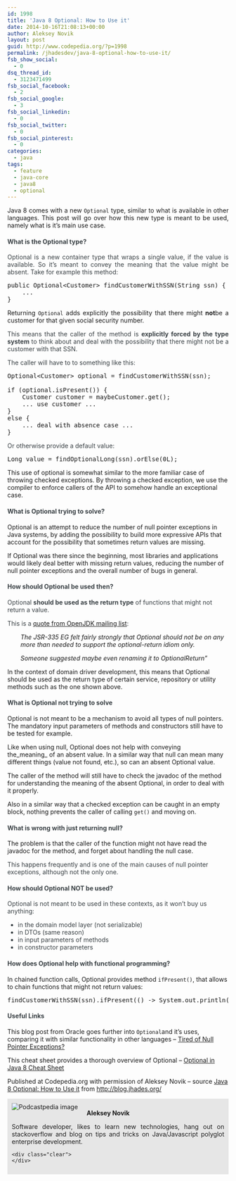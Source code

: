 ```yaml
---
id: 1998
title: 'Java 8 Optional: How to Use it'
date: 2014-10-16T21:08:13+00:00
author: Aleksey Novik
layout: post
guid: http://www.codepedia.org/?p=1998
permalink: /jhadesdev/java-8-optional-how-to-use-it/
fsb_show_social:
  - 0
dsq_thread_id:
  - 3123471499
fsb_social_facebook:
  - 2
fsb_social_google:
  - 3
fsb_social_linkedin:
  - 0
fsb_social_twitter:
  - 0
fsb_social_pinterest:
  - 0
categories:
  - java
tags:
  - feature
  - java-core
  - java8
  - optional
---
```

<p style="text-align: justify;">
  Java 8 comes with a new <code>Optional</code> type, similar to what is available in other languages. This post will go over how this new type is meant to be used, namely what is it&#8217;s main use case.
</p>

<h4 id="whatistheoptionaltype" style="color: #3a4145;">
  What is the Optional type?
</h4>

<!--more-->

<p style="color: #3a4145; text-align: justify;">
  Optional is a new container type that wraps a single value, if the value is available. So it&#8217;s meant to convey the meaning that the value might be absent. Take for example this method:
</p>

<pre class="lang:java decode:true ">public Optional&lt;Customer&gt; findCustomerWithSSN(String ssn) {
    ...
}</pre>

<p style="text-align: justify;">
  Returning <code>Optional</code> adds explicitly the possibility that there might <strong>not</strong>be a customer for that given social security number.
</p>

<p style="color: #3a4145; text-align: justify;">
  This means that the caller of the method is <strong>explicitly forced by the type system</strong> to think about and deal with the possibility that there might not be a customer with that SSN.
</p>

<p style="color: #3a4145;">
  The caller will have to to something like this:
</p>

<pre class="lang:java decode:true ">Optional&lt;Customer&gt; optional = findCustomerWithSSN(ssn);

if (optional.isPresent()) {
    Customer customer = maybeCustomer.get();
    ... use customer ...
}
else {
    ... deal with absence case ...
}</pre>

<span style="color: #3a4145;">Or otherwise provide a default value:</span>

<pre class="lang:java decode:true ">Long value = findOptionalLong(ssn).orElse(0L);</pre>

This use of optional is somewhat similar to the more familiar case of throwing checked exceptions. By throwing a checked exception, we use the compiler to enforce callers of the API to somehow handle an exceptional case.

<h4 id="whatisoptionaltryingtosolve" style="color: #3a4145;">
  What is Optional trying to solve?
</h4>

Optional is an attempt to reduce the number of null pointer exceptions in Java systems, by adding the possibility to build more expressive APIs that account for the possibility that sometimes return values are missing.

If Optional was there since the beginning, most libraries and applications would likely deal better with missing return values, reducing the number of null pointer exceptions and the overall number of bugs in general.

<h4 id="howshouldoptionalbeusedthen" style="color: #3a4145;">
  How should Optional be used then?
</h4>

<p style="color: #3a4145;">
  Optional <strong>should be used as the return type</strong> of functions that might not return a value.
</p>

<p style="color: #3a4145;">
  This is a <a href="http://mail.openjdk.java.net/pipermail/jdk8-dev/2013-September/003274.html">quote from OpenJDK mailing list</a>:
</p>

<p style="font-style: italic; padding-left: 30px;">
  The JSR-335 EG felt fairly strongly that Optional should not be on any more than needed to support the optional-return idiom only.
</p>

<p style="font-style: italic; padding-left: 30px;">
  Someone suggested maybe even renaming it to OptionalReturn&#8221;
</p>

In the context of domain driver development, this means that Optional should be used as the return type of certain service, repository or utility methods such as the one shown above.

<h4 id="whatisoptionalnottryingtosolve" style="color: #3a4145;">
  What is Optional not trying to solve
</h4>

Optional is not meant to be a mechanism to avoid all types of null pointers. The mandatory input parameters of methods and constructors still have to be tested for example.

Like when using null, Optional does not help with conveying the_meaning_ of an absent value. In a similar way that null can mean many different things (value not found, etc.), so can an absent Optional value.

The caller of the method will still have to check the javadoc of the method for understanding the meaning of the absent Optional, in order to deal with it properly.

Also in a similar way that a checked exception can be caught in an empty block, nothing prevents the caller of calling `get()` and moving on.

<h4 id="whatiswrongwithjustreturningnull" style="color: #3a4145;">
  What is wrong with just returning null?
</h4>

The problem is that the caller of the function might not have read the javadoc for the method, and forget about handling the null case.

<p style="color: #3a4145;">
  This happens frequently and is one of the main causes of null pointer exceptions, although not the only one.
</p>

<h4 id="howshouldoptionalnotbeused" style="color: #3a4145;">
  How should Optional NOT be used?
</h4>

<p style="color: #3a4145;">
  Optional is not meant to be used in these contexts, as it won&#8217;t buy us anything:
</p>

<ul style="color: #3a4145;">
  <li>
    in the domain model layer (not serializable)
  </li>
  <li>
    in DTOs (same reason)
  </li>
  <li>
    in input parameters of methods
  </li>
  <li>
    in constructor parameters
  </li>
</ul>

<h4 id="howdoesoptionalhelpwithfunctionalprogramming" style="color: #3a4145;">
  How does Optional help with functional programming?
</h4>

In chained function calls, Optional provides method `ifPresent()`, that allows to chain functions that might not return values:

<pre class="lang:java decode:true ">findCustomerWithSSN(ssn).ifPresent(() -&gt; System.out.println("customer exists!"));</pre>

<h4 id="usefullinks" style="color: #3a4145;">
  Useful Links
</h4>

This blog post from Oracle goes further into `Optional`and it&#8217;s uses, comparing it with similar functionality in other languages &#8211; [Tired of Null Pointer Exceptions?](http://www.oracle.com/technetwork/articles/java/java8-optional-2175753.html)

This cheat sheet provides a thorough overview of Optional &#8211; [Optional in Java 8 Cheat Sheet](http://java.dzone.com/articles/optional-java-8-cheat-sheet)

<p class="note_normal">
  Published at Codepedia.org with permission of Aleksey Novik &#8211; source <a title="http://blog.jhades.org/java-8-how-to-use-optional/" href="http://blog.jhades.org/java-8-how-to-use-optional/" target="_blank">Java 8 Optional: How to Use it</a> from <a title="http://blog.jhades.org/" href="http://blog.jhades.org/" target="_blank">http://blog.jhades.org/</a>
</p>

<div id="about_author" style="background-color: #e6e6e6; padding: 10px;">
  <img id="author_portrait" style="float: left; margin-right: 20px;" src="https://lh6.googleusercontent.com/-nJLCOBcwQyQ/U3PTSOfhw_I/AAAAAAAAABI/w21JxlhW4lo/s498-no/my-blog-53.jpg" alt="Podcastpedia image" /> 
  
  <p id="about_author_header">
    <strong>Aleksey Novik</strong>
  </p>
  
  <div id="author_details" style="text-align: justify;">
    Software developer, likes to learn new technologies, hang out on stackoverflow and blog on tips and tricks on Java/Javascript polyglot enterprise development.
  </div>
  
  <div id="follow_social" style="clear: both;">
    <div id="social_logos">
      <a class="icon-earth" href="http://blog.jhades.org/" target="_blank"> </a> <a class="icon-googleplus" href="https://plus.google.com/113901291479894108481/posts" target="_blank"> </a> <a class="icon-twitter" href="https://twitter.com/JhadesDev" target="_blank"> </a> <a class="icon-github" href="https://github.com/jhades" target="_blank"> </a>
    </div>
    
    <div class="clear">
    </div>
  </div>
</div>
